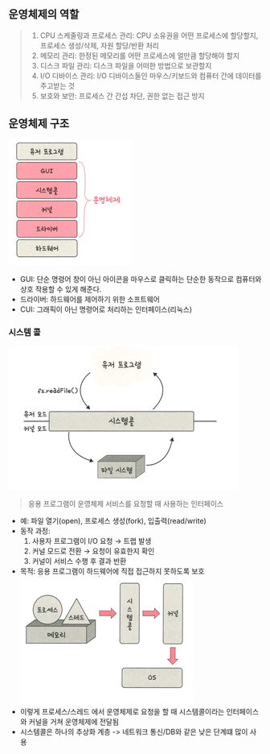## 운영체제의 역할

> 1. CPU 스케줄링과 프로세스 관리: CPU 소유권을 어떤 프로세스에 할당할지, 프로세스 생성/삭제, 자원 할당/반환 처리
> 2. 메모리 관리: 한정된 메모리를 어떤 프로세스에 얼만큼 할당해야 할지
> 3. 디스크 파일 관리: 디스크 파일을 어떠한 방법으로 보관할지
> 4. I/O 디바이스 관리: I/O 디바이스들인 마우스/키보드와 컴퓨터 간에 데이터를 주고받는 것
> 5. 보호와 보안: 프로세스 간 간섭 차단, 권한 없는 접근 방지

## 운영체제 구조
![img.png](img/img.png)
- GUI: 단순 명령어 창이 아닌 아이콘을 마우스로 클릭하는 단순한 동작으로 컴퓨터와 상호 작용할 수 있게 해준다.
- 드라이버: 하드웨어를 제어하기 위한 소프트웨어
- CUI: 그래픽이 아닌 명령어로 처리하는 인터페이스(리눅스)

### 시스템 콜
![img_1.png](img/img_1.png)
> 응용 프로그램이 운영체제 서비스를 요청할 때 사용하는 인터페이스
- 예: 파일 열기(open), 프로세스 생성(fork), 입출력(read/write)
- 동작 과정:
    1. 사용자 프로그램이 I/O 요청 → 트랩 발생
    2. 커널 모드로 전환 → 요청이 유효한지 확인
    3. 커널이 서비스 수행 후 결과 반환
- 목적: 응용 프로그램이 하드웨어에 직접 접근하지 못하도록 보호
![img_2.png](img/img_2.png)
- 이렇게 프로세스/스레드 에서 운영체제로 요청을 할 때 시스템콜이라는 인터페이스와 커널을 거쳐 운영체제에 전달됨
- 시스템콜은 하나의 추상화 계층 -> 네트워크 통신/DB와 같은 낮은 단계떄 많이 사용